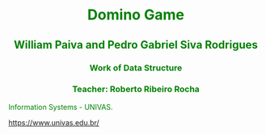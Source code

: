 <div style="background: Black"></div><font color="green">
<h1 align="center"> Domino Game </h1>
<h2 align="center"> William Paiva and Pedro Gabriel Siva Rodrigues</h2>
<h3 align="center"> Work of Data Structure </h3>
<h3 align="center"> Teacher: Roberto Ribeiro Rocha </h3>






Information Systems - UNIVAS.

https://www.univas.edu.br/
